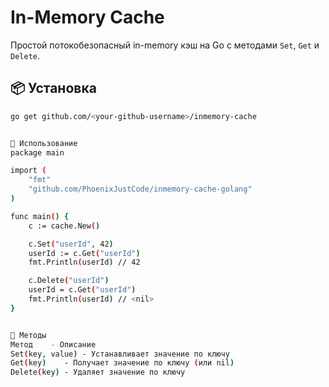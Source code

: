 # In-Memory Cache

Простой потокобезопасный in-memory кэш на Go с методами `Set`, `Get` и `Delete`.

## 📦 Установка

```bash
go get github.com/<your-github-username>/inmemory-cache


🚀 Использование
package main

import (
	"fmt"
	"github.com/PhoenixJustCode/inmemory-cache-golang"
)

func main() {
	c := cache.New()

	c.Set("userId", 42)
	userId := c.Get("userId")
	fmt.Println(userId) // 42

	c.Delete("userId")
	userId = c.Get("userId")
	fmt.Println(userId) // <nil>
}


🧠 Методы
Метод	 - Описание
Set(key, value)	- Устанавливает значение по ключу
Get(key)	- Получает значение по ключу (или nil)
Delete(key)	- Удаляет значение по ключу

